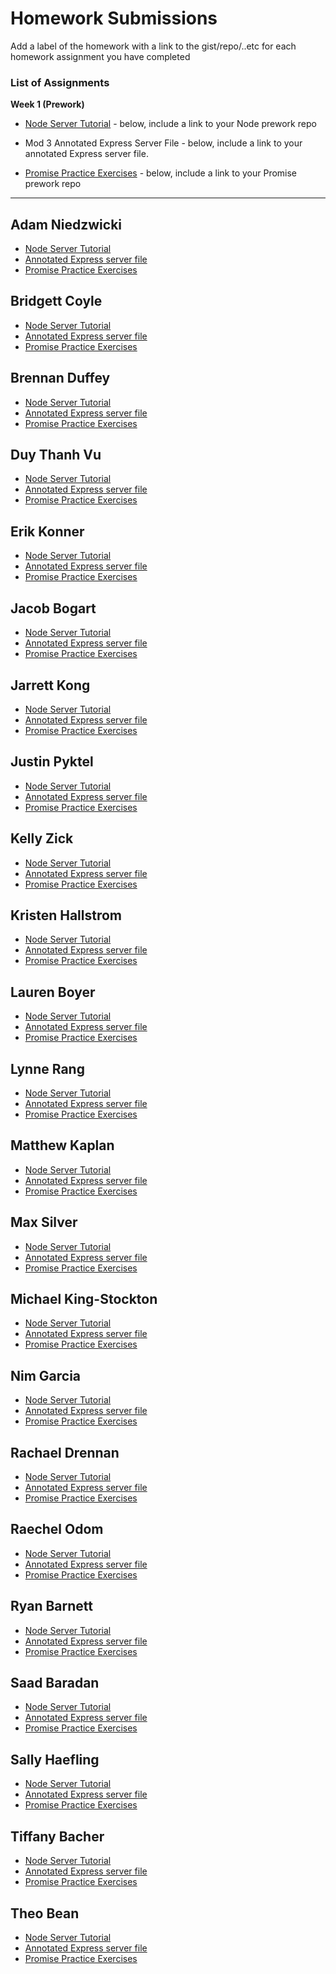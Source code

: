 # Homework Submissions

Add a label of the homework with a link to the gist/repo/..etc for each homework assignment you have completed

### List of Assignments

**Week 1 (Prework)**

* [Node Server Tutorial](http://frontend.turing.io/lessons/module-4/node-prework.html) - below, include a link to your Node prework repo

* Mod 3 Annotated Express Server File - below, include a link to your annotated Express server file.

* [Promise Practice Exercises](https://gist.github.com/robbiejaeger/dc8f55c1f9462741090862f736b82cab) - below, include a link to your Promise prework repo

---

## Adam Niedzwicki

* [Node Server Tutorial]()
* [Annotated Express server file]()
* [Promise Practice Exercises]()

## Bridgett Coyle

* [Node Server Tutorial]()
* [Annotated Express server file]()
* [Promise Practice Exercises]()

## Brennan Duffey

* [Node Server Tutorial]()
* [Annotated Express server file]()
* [Promise Practice Exercises]()

## Duy Thanh Vu

* [Node Server Tutorial]()
* [Annotated Express server file]()
* [Promise Practice Exercises]()

## Erik Konner

* [Node Server Tutorial]()
* [Annotated Express server file]()
* [Promise Practice Exercises]()

## Jacob Bogart

* [Node Server Tutorial]()
* [Annotated Express server file]()
* [Promise Practice Exercises]()

## Jarrett Kong

* [Node Server Tutorial]()
* [Annotated Express server file]()
* [Promise Practice Exercises]()

## Justin Pyktel

* [Node Server Tutorial]()
* [Annotated Express server file]()
* [Promise Practice Exercises]()

## Kelly Zick

* [Node Server Tutorial]()
* [Annotated Express server file]()
* [Promise Practice Exercises]()

## Kristen Hallstrom

* [Node Server Tutorial]()
* [Annotated Express server file]()
* [Promise Practice Exercises]()

## Lauren Boyer

* [Node Server Tutorial]()
* [Annotated Express server file]()
* [Promise Practice Exercises]()

## Lynne Rang

* [Node Server Tutorial]()
* [Annotated Express server file]()
* [Promise Practice Exercises]()

## Matthew Kaplan

* [Node Server Tutorial]()
* [Annotated Express server file]()
* [Promise Practice Exercises]()

## Max Silver

* [Node Server Tutorial]()
* [Annotated Express server file]()
* [Promise Practice Exercises]()

## Michael King-Stockton

* [Node Server Tutorial]()
* [Annotated Express server file]()
* [Promise Practice Exercises]()

## Nim Garcia

* [Node Server Tutorial]()
* [Annotated Express server file]()
* [Promise Practice Exercises]()

## Rachael Drennan

* [Node Server Tutorial]()
* [Annotated Express server file]()
* [Promise Practice Exercises]()

## Raechel Odom

* [Node Server Tutorial]()
* [Annotated Express server file]()
* [Promise Practice Exercises]()

## Ryan Barnett

* [Node Server Tutorial](https://github.com/RyanDBarnett/mod4-node-server-prework)
* [Annotated Express server file](https://github.com/RyanDBarnett/backend-trapper-keeper)
* [Promise Practice Exercises](https://repl.it/@RyanBarnett1/m4-prework-promises)

## Saad Baradan

* [Node Server Tutorial]()
* [Annotated Express server file]()
* [Promise Practice Exercises]()

## Sally Haefling

* [Node Server Tutorial]()
* [Annotated Express server file]()
* [Promise Practice Exercises]()

## Tiffany Bacher

* [Node Server Tutorial]()
* [Annotated Express server file]()
* [Promise Practice Exercises]()

## Theo Bean

* [Node Server Tutorial]()
* [Annotated Express server file]()
* [Promise Practice Exercises]()
